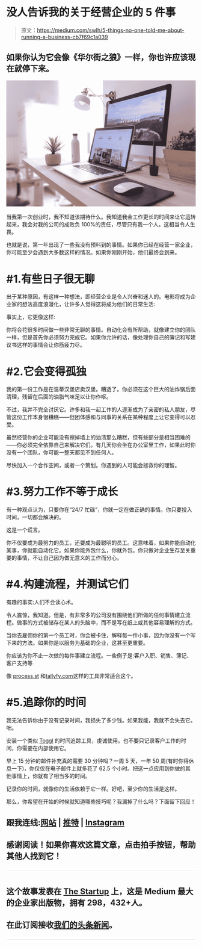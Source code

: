 # 没人告诉我的关于经营企业的 5 件事

> 原文：<https://medium.com/swlh/5-things-no-one-told-me-about-running-a-business-cb7f69c1a039>

## 如果你认为它会像《华尔街之狼》一样，你也许应该现在就停下来。

![](img/669a08112885204c8ff3c22bb1c07e9f.png)

当我第一次创业时，我不知道该期待什么。我知道我会工作更长的时间来让它运转起来，我会对我的公司的成败负 100%的责任，尽管只有我一个人。这相当令人生畏。

也就是说，第一年出现了一些我没有预料到的事情。如果你已经在经营一家企业，你可能至少会遇到大多数这样的情况。如果你刚刚开始，他们最终会到来。

# #1.有些日子很无聊

出于某种原因，有这样一种想法，即经营企业是令人兴奋和迷人的。电影将成为企业家的想法高度浪漫化，让许多人觉得这将成为他们的日常生活:

事实上，它更像这样:

你将会花很多时间做一些非常无聊的事情。自动化会有所帮助，就像建立你的团队一样，但是首先你必须努力完成它。如果你允许的话，像处理你自己的簿记和写建议书这样的事情会让你筋疲力尽。

# #2.它会变得孤独

我的第一份工作是在温蒂汉堡店卖汉堡。糟透了。你必须在这个巨大的油炸锅后面清理，残留在后面的油脂气味足以让你作呕。

不过，我并不完全讨厌它。许多和我一起工作的人逐渐成为了亲密的私人朋友，尽管这份工作本身很糟糕——但团体感和与同事的关系在某种程度上让它变得可以忍受。

虽然经营你的企业可能没有擦掉墙上的油渍那么糟糕，但有些部分是相当困难的——你必须完全依靠自己来解决它们。有几天你会坐在办公室里工作，如果此时你没有一个团队，你可能一整天都见不到任何人。

尽快加入一个合作空间，或者一个策划。你遇到的人可能会拯救你的理智。

# #3.努力工作不等于成长

有一种观点认为，只要你在“24/7 忙碌”，你就一定在做正确的事情。你只要投入时间，一切都会解决的。

这是一个谎言。

你不仅要成为最努力的员工，还要成为最聪明的员工。这意味着，如果你能自动化某事，你就能自动化它。如果你能外包什么，你就外包。你只做对企业生存至关重要的事情，不让自己因为做无意义的工作而分心。

# #4.构建流程，并测试它们

有趣的事实:人们不会读心术。

令人震惊，我知道。但是，有非常多的公司没有围绕他们所做的任何事情建立流程。做事的方式被储存在某人的头脑中，而不是写在纸上或其他容易理解的方式。

当你去雇佣你的第一个员工时，你会被卡住，解释每一件小事，因为你没有一个写下来的方法。如果你是以服务为基础的企业，这甚至更重要。

你应该为你不止一次做的每件事建立流程。一些例子是:客户入职、销售、簿记、客户支持等

像 [process.st](https://www.process.st/) 和[tallyfy.com](https://tallyfy.com/)这样的工具非常适合这个。

# #5.追踪你的时间

我无法告诉你由于没有记录时间，我损失了多少钱。如果我能，我就不会失去它。咄。

安装一个类似 [Toggl](https://toggl.com/) 的时间追踪工具，虔诚使用。也不要只记录客户工作的时间，你需要在内部使用它。

早上 15 分钟的邮件补充真的需要 30 分钟吗？一周 5 天，一年 50 周(有时你得休息一下)，你仅仅在电子邮件上就多花了 62.5 个小时。把这一点应用到你做的其他事情上，你就有了相当多的时间。

记录你的时间，就像你的生活依赖于它一样。好吧，至少你的生活是这样。

那么，你希望在开始的时候就知道哪些技巧呢？我漏掉了什么吗？下面留下回应！

## 跟我连线:[网站](http://alexdriddle.com/) | [推特](https://twitter.com/AlexDRiddle) | [Instagram](https://www.instagram.com/alexdriddle/)

## 感谢阅读！如果你喜欢这篇文章，点击拍手按钮，帮助其他人找到它！

![](img/731acf26f5d44fdc58d99a6388fe935d.png)

## 这个故事发表在 [The Startup](https://medium.com/swlh) 上，这是 Medium 最大的企业家出版物，拥有 298，432+人。

## 在此订阅接收[我们的头条新闻](http://growthsupply.com/the-startup-newsletter/)。

![](img/731acf26f5d44fdc58d99a6388fe935d.png)